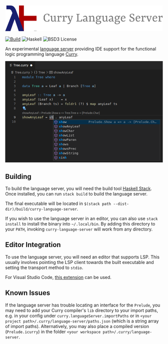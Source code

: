 ![Curry Language Server](images/banner.svg)

[![Build](https://github.com/fwcd/curry-language-server/actions/workflows/build.yml/badge.svg)](https://github.com/fwcd/curry-language-server/actions/workflows/build.yml)
![Haskell](https://img.shields.io/badge/language-Haskell-7363a3.svg)
![BSD3 License](https://img.shields.io/badge/license-BSD3-333333.svg)

An experimental [language server](https://microsoft.github.io/language-server-protocol/) providing IDE support for the functional logic programming language [Curry](https://en.wikipedia.org/wiki/Curry_(programming_language)).

![Screenshot](images/screenshot.png)

## Building

To build the language server, you will need the build tool [Haskell Stack](https://docs.haskellstack.org). Once installed, you can run `stack build` to build the language server.

The final executable will be located in `$(stack path --dist-dir)/build/curry-language-server`.

If you wish to use the language server in an editor, you can also use `stack install` to install the binary into `~/.local/bin`. By adding this directory to your `PATH`, invoking `curry-language-server` will work from any directory.

## Editor Integration

To use the language server, you will need an editor that supports LSP. This usually involves pointing the LSP client towards the built executable and setting the transport method to `stdio`.

For Visual Studio Code, [this extension](https://github.com/fwcd/vscode-curry) can be used.

## Known Issues

If the language server has trouble locating an interface for the `Prelude`, you may need to add your Curry compiler's `lib` directory to your import paths, e.g. in your config under `curry.languageServer.importPaths` or in `<your project path>/.curry/language-server/paths.json` (which is a string array of import paths). Alternatively, you may also place a compiled version (`Prelude.icurry`) in the folder `<your workspace path>/.curry/language-server`.
